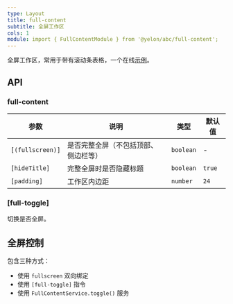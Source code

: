 ```yaml
---
type: Layout
title: full-content
subtitle: 全屏工作区
cols: 1
module: import { FullContentModule } from '@yelon/abc/full-content';
---
```


全屏工作区，常用于带有滚动条表格，一个在线[示例](https://ng-yunzai.surge.sh/#/yelon/st)。

## API

### full-content

| 参数 | 说明 | 类型 | 默认值 |
|----|----|----|-----|
| `[(fullscreen)]` | 是否完整全屏（不包括顶部、侧边栏等） | `boolean` | - |
| `[hideTitle]` | 完整全屏时是否隐藏标题 | `boolean` | `true` |
| `[padding]` | 工作区内边距 | `number` | `24` |

### [full-toggle]

切换是否全屏。

## 全屏控制

包含三种方式：

- 使用 `fullscreen` 双向绑定
- 使用 `[full-toggle]` 指令
- 使用 `FullContentService.toggle()` 服务
